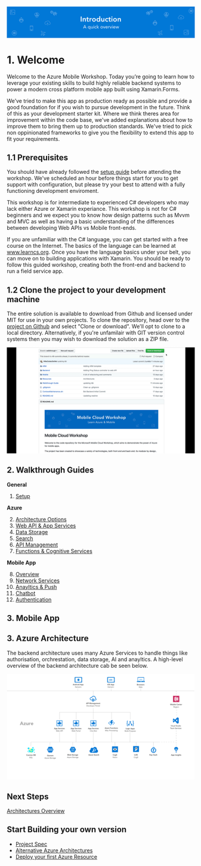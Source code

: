 ![Banner](Assets/Banner.png)

# 1. Welcome  
Welcome to the Azure Mobile Workshop. Today you’re going to learn how to leverage your existing skills to build highly reliable backend systems to power a modern cross platform mobile app built using Xamarin.Forms. 

We’ve tried to make this app as production ready as possible and provide a good foundation for if you wish to pursue development in the future. Think of this as your development starter kit. Where we think theres area for improvement within the code base, we've added explanations about how to improve them to bring them up to production standards. We've tried to pick non oppinionated frameworks to give you the flexibility to extend this app to fit your requirements. 

## 1.1 Prerequisites
You should have already followed the [setup guide](01%20Setup/README.md) before attending the workshop. We've scheduled an hour before things start for you to get support with configuration, but please try your best to attend with a fully functioning development enviroment. 

This workshop is for intermediate to experienced C# developers who may lack either Azure or Xamarin experiance. This workshop is not for C# beginners and we expect you to know how design patterns such as Mvvm and MVC as well as having a basic understanding of the differences between developing Web APIs vs Mobile front-ends. 

If you are unfamiliar with the C# language, you can get started with a free course on the Internet. The basics of the language can be learned at www.learncs.org. Once you have the language basics under your belt, you can move on to building applications with Xamarin. You should be ready to follow this guided workshop, creating both the front-end and backend to run a field service app. 


## 1.2  Clone the project to your development machine
The entire solution is available to download from Github and licensed under MIT for use in your own projects. To clone the repository, head over to the [project on Github](https://github.com/MikeCodesDotNet/Mobile-Cloud-Workshop) and select "Clone or download". We'll opt to clone to a local directory. Alternatively, if you're unfamilair with GIT version control systems then you may wish to download the solution as a ZIP file. 

![Cloning Solution from GitHub](Assets/CloneGITRepository.gif)

## 2. Walkthrough Guides

**General**

1. [Setup](Walkthrough%20Guide/01%20Setup/)

**Azure**

2. [Architecture Options](Walkthrough%20Guide/02%20Architecture&20Options)
3. [Web API & App Services](Walkthrough%20Guide/03%20Web%20API)
4. [Data Storage](Walkthrough%20Guide/04%20Data&20Storage)
4. [Search](Walkthrough%20Guide/05%20Search)
6. [API Management](Walkthrough%20Guide/06%20API%20Management)
7. [Functions & Cognitive Services](Walkthrough%20Guide/07%20Functions%20and%20Cognitive%20Services)

**Mobile App**

8. [Overview](Walkthrough%20Guide/08%20Mobile%20Overview)
9. [Network Services](Walkthrough%20Guide/09%20Mobile%20Network%20Services)
10. [Anayltics & Push](12%20Anayltics/README.md)
11. [Chatbot](Walkthrough%20Guide/10%20Chatbot)
12. [Authentication](Walkthrough%20Guide/11%20Authentication)

## 3. Mobile App


## 3. Azure Architecture 
The backend architecture uses many Azure Services to handle things like authorisation, orchrestation, data storage, AI and anayltics. A high-level overview of the backend architecture cab be seen below. 

![Architecture Design](Assets/Architecture.png)

## Next Steps
[Architectures Overview](03%20Web%20API/README.md)

##  Start Building your own version
* [Project Spec](Project-Spec.md)
* [Alternative Azure Architectures]()
* [Deploy your first Azure Resource]()


